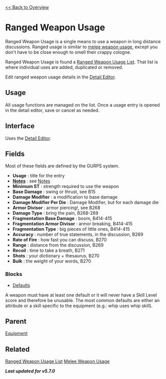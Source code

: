 [<< Back to Overview](./Overview.md)

# Ranged Weapon Usage
Ranged Weapon Usage is a single means to use a weapon in long distance discussions. Ranged usage is similar to [melee weapon usage](./Melee%20Weapon%20Usage.md), except you don't have to be close enough to smell their crappy cologne.

Ranged Weapon Usage is found a [Ranged Weapon Usage List](./Ranged%20Weapon%20Usage%20List.md). That list is where individual uses are added, duplicated or removed.

Edit ranged weapon usage details in the [Detail Editor](./Detail%20Editor.md).

## Usage
All usage functions are managed on the list. Once a usage entry is opened in the detail editor, save or cancel as needed.

## Interface
Uses the [Detail Editor](./Detail%20Editor.md).

## Fields
Most of these fields are defined by the GURPS system.

- **Usage** : title for the entry
- **[Notes](./Notes.md)** : see [Notes](./Notes.md)
- **Minimum ST** : strength required to use the weapon
- **Base Damage** : swing or thrust, see B15
- **Damage Modifier** : a modification to base damage
- **Damage Modifier Per Die** : Damage Modifier, but for each damage die
- **Armor Divisor** : armor piercing!, see B268
- **Damage Type** : bring the pain, B268-269
- **Fragmentation Base Damage** : boom, B414-415
- **Fragmentation Armor Divisor** : armor breaking, B414-415
- **Fragmentation Type** : big pieces of little ones, B414-415
- **Accuracy** : number of true statements, in the discussion, B269
- **Rate of Fire** : how fast you can discuss, B270
- **Range** : distance from the discussion, B269
- **Recoil** : time to take a breath, B271
- **Shots** : your dictionary + thesaurus, B270
- **Bulk** : the weight of your words, B270

### Blocks
- [Defaults](./Defaults.md)

A weapon must have at least one default or it will never have a Skill Level score and therefore be unusable. The most common defaults are either an attribute or a skill specific to the equipment (e.g.: whip uses whip skill).

## Parent
[Equipment](./Equipment.md)

## Related
[Ranged Weapon Usage List](./Ranged%20Weapon%20Usage%20List.md)
[Melee Weapon Usage](./Melee%20Weapon%20Usage.md)

***Last updated for v5.7.0***